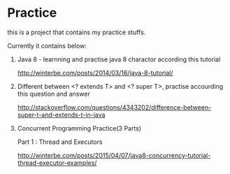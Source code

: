 # Practice

this is a project that contains my practice stuffs.

Currently it contains below:

1. Java 8 - learnning and practise java 8 charactor according this tutorial

    http://winterbe.com/posts/2014/03/16/java-8-tutorial/

2. Different between <? extends T> and <? super T>, practise accourding this question and answer

    http://stackoverflow.com/questions/4343202/difference-between-super-t-and-extends-t-in-java

3. Concurrent Programming Practice(3 Parts)

    Part 1 : Thread and Executors

    http://winterbe.com/posts/2015/04/07/java8-concurrency-tutorial-thread-executor-examples/

